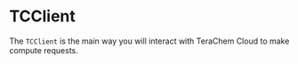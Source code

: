 # TCClient

The `TCClient` is the main way you will interact with TeraChem Cloud to make compute requests.